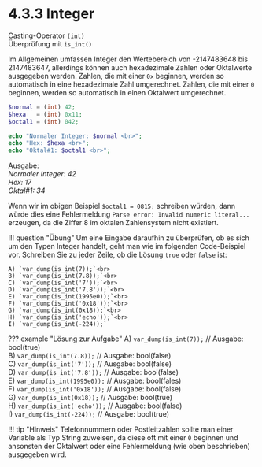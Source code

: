 # 4.3.3 Integer

Casting-Operator `(int)`  
Überprüfung mit `is_int()`

Im Allgemeinen umfassen Integer den Wertebereich von -2147483648 bis 2147483647, allerdings können auch hexadezimale Zahlen oder Oktalwerte ausgegeben werden. Zahlen, die mit einer `0x` beginnen, werden so automatisch in eine hexadezimale Zahl umgerechnet. Zahlen, die mit einer `0` beginnen, werden so automatisch in einen Oktalwert umgerechnet.

```php linenums="1"
$normal = (int) 42;
$hexa   = (int) 0x11;
$octal1 = (int) 042;

echo "Normaler Integer: $normal <br>";
echo "Hex: $hexa <br>";
echo "Oktal#1: $octal1 <br>";
```

Ausgabe:<br>
*Normaler Integer: 42*<br>
*Hex: 17*<br>
*Oktal#1: 34*<br>

Wenn wir im obigen Beispiel `$octal1 = 0815;` schreiben würden, dann würde dies eine Fehlermeldung `Parse error: Invalid numeric literal...` erzeugen, da die Ziffer 8 im oktalen Zahlensystem nicht existiert.

!!! question "Übung"
    Um eine Eingabe daraufhin zu überprüfen, ob es sich um den Typen Integer handelt, geht man wie im folgenden Code-Beispiel vor. Schreiben Sie zu jeder Zeile, ob die Lösung `true` oder `false` ist:

    A) `var_dump(is_int(7));`<br>
    B) `var_dump(is_int(7.8));`<br>
    C) `var_dump(is_int('7'));`<br>
    D) `var_dump(is_int('7.8'));`<br>
    E) `var_dump(is_int(1995e0));`<br>
    F) `var_dump(is_int('0x18'));`<br>
    G) `var_dump(is_int(0x18));`<br>
    H) `var_dump(is_int('echo'));`<br>
    I) `var_dump(is_int(-224));`

??? example "Lösung zur Aufgabe"
    A) `var_dump(is_int(7));` // Ausgabe: bool(true)<br>
    B) `var_dump(is_int(7.8));` // Ausgabe: bool(false)<br>
    C) `var_dump(is_int('7'));` // Ausgabe: bool(false)<br>
    D) `var_dump(is_int('7.8'));` // Ausgabe: bool(false)<br>
    E) `var_dump(is_int(1995e0));` // Ausgabe: bool(fales)<br>
    F) `var_dump(is_int('0x18'));` // Ausgabe: bool(false)<br>
    G) `var_dump(is_int(0x18));` // Ausgabe: bool(true)<br>
    H) `var_dump(is_int('echo'));` // Ausgabe: bool(false)<br>
    I) `var_dump(is_int(-224));` // Ausgabe: bool(true)


!!! tip "Hinweis"
    Telefonnummern oder Postleitzahlen sollte man einer Variable als Typ String zuweisen, da diese oft mit einer `0` beginnen und ansonsten der Oktalwert oder eine Fehlermeldung (wie oben beschrieben) ausgegeben wird.
